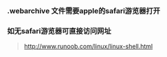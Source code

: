 ### .webarchive 文件需要apple的safari游览器打开
### 如无safari游览器可直接访问网址 
> http://www.runoob.com/linux/linux-shell.html